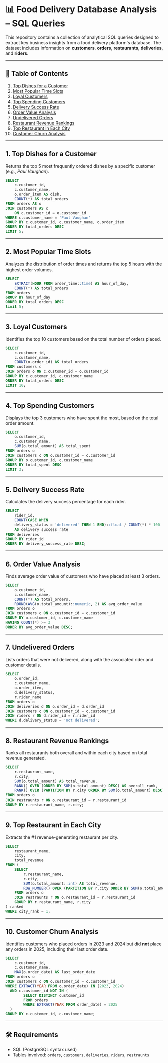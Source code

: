 # 📊 Food Delivery Database Analysis – SQL Queries

This repository contains a collection of analytical SQL queries designed to extract key business insights from a food delivery platform's database. The dataset includes information on **customers**, **orders**, **restaurants**, **deliveries**, and **riders**.

---

## 📁 Table of Contents

1. [Top Dishes for a Customer](#1-top-dishes-for-a-customer)
2. [Most Popular Time Slots](#2-most-popular-time-slots)
3. [Loyal Customers](#3-loyal-customers)
4. [Top Spending Customers](#4-top-spending-customers)
5. [Delivery Success Rate](#5-delivery-success-rate)
6. [Order Value Analysis](#6-order-value-analysis)
7. [Undelivered Orders](#7-undelivered-orders)
8. [Restaurant Revenue Rankings](#8-restaurant-revenue-rankings)
9. [Top Restaurant in Each City](#9-top-restaurant-in-each-city)
10. [Customer Churn Analysis](#10-customer-churn-analysis)

---

## 1. Top Dishes for a Customer

Returns the top 5 most frequently ordered dishes by a specific customer (e.g., *Paul Vaughan*).

```sql
SELECT 
    c.customer_id,
    c.customer_name,
    o.order_item AS dish,
    COUNT(*) AS total_orders
FROM orders AS o
JOIN customers AS c 
    ON c.customer_id = o.customer_id
WHERE c.customer_name = 'Paul Vaughan'
GROUP BY c.customer_id, c.customer_name, o.order_item
ORDER BY total_orders DESC
LIMIT 5;
```

---

## 2. Most Popular Time Slots

Analyzes the distribution of order times and returns the top 5 hours with the highest order volumes.

```sql
SELECT 
    EXTRACT(HOUR FROM order_time::time) AS hour_of_day,
    COUNT(*) AS total_orders
FROM orders
GROUP BY hour_of_day
ORDER BY total_orders DESC
limit 5;
```

---

## 3. Loyal Customers

Identifies the top 10 customers based on the total number of orders placed.

```sql
SELECT 
    c.customer_id, 
    c.customer_name, 
    COUNT(o.order_id) AS total_orders
FROM customers c
JOIN orders o ON c.customer_id = o.customer_id
GROUP BY c.customer_id, c.customer_name
ORDER BY total_orders DESC
LIMIT 10;
```

---

## 4. Top Spending Customers

Displays the top 3 customers who have spent the most, based on the total order amount.

```sql
SELECT 
    o.customer_id,
    c.customer_name,
    SUM(o.total_amount) AS total_spent
FROM orders o
JOIN customers c ON o.customer_id = c.customer_id
GROUP BY o.customer_id, c.customer_name
ORDER BY total_spent DESC
LIMIT 3;
```

---

## 5. Delivery Success Rate

Calculates the delivery success percentage for each rider.

```sql
SELECT 
    rider_id,
    COUNT(CASE WHEN 
	delivery_status = 'delivered' THEN 1 END)::float / COUNT(*) * 100 
	AS delivery_success_rate
FROM deliveries
GROUP BY rider_id
ORDER BY delivery_success_rate DESC;
```

---

## 6. Order Value Analysis

Finds average order value of customers who have placed at least 3 orders.

```sql
SELECT 
    o.customer_id,
    c.customer_name,
    COUNT(*) AS total_orders,
    ROUND(AVG(o.total_amount)::numeric, 2) AS avg_order_value
FROM orders o
JOIN customers c ON o.customer_id = c.customer_id
GROUP BY o.customer_id, c.customer_name
HAVING COUNT(*) >= 3
ORDER BY avg_order_value DESC;
```

---

## 7. Undelivered Orders

Lists orders that were not delivered, along with the associated rider and customer details.

```sql
SELECT 
    o.order_id,
    c.customer_name,
    o.order_item,
    d.delivery_status,
    r.rider_name
FROM orders o
JOIN deliveries d ON o.order_id = d.order_id
JOIN customers c ON o.customer_id = c.customer_id
JOIN riders r ON d.rider_id = r.rider_id
WHERE d.delivery_status = 'not delivered';
```

---

## 8. Restaurant Revenue Rankings

Ranks all restaurants both overall and within each city based on total revenue generated.

```sql
SELECT 
    r.restaurant_name,
    r.city,
    SUM(o.total_amount) AS total_revenue,
    RANK() OVER (ORDER BY SUM(o.total_amount) DESC) AS overall_rank,
    RANK() OVER (PARTITION BY r.city ORDER BY SUM(o.total_amount) DESC) AS city_rank
FROM orders o
JOIN restraunts r ON o.restaurant_id = r.restaurant_id
GROUP BY r.restaurant_name, r.city;
```

---

## 9. Top Restaurant in Each City

Extracts the #1 revenue-generating restaurant per city.

```sql
SELECT 
    restaurant_name,
    city,
    total_revenue
FROM (
    SELECT 
        r.restaurant_name,
        r.city,
        SUM(o.total_amount::int) AS total_revenue,
        ROW_NUMBER() OVER (PARTITION BY r.city ORDER BY SUM(o.total_amount) DESC) AS city_rank
    FROM orders o
    JOIN restraunts r ON o.restaurant_id = r.restaurant_id
    GROUP BY r.restaurant_name, r.city
) ranked
WHERE city_rank = 1;
```

---

## 10. Customer Churn Analysis

Identifies customers who placed orders in 2023 and 2024 but did **not** place any orders in 2025, including their last order date.

```sql
SELECT 
    c.customer_id,
    c.customer_name,
    MAX(o.order_date) AS last_order_date
FROM orders o
JOIN customers c ON o.customer_id = c.customer_id
WHERE EXTRACT(YEAR FROM o.order_date) IN (2023, 2024)
  AND c.customer_id NOT IN (
        SELECT DISTINCT customer_id
        FROM orders
        WHERE EXTRACT(YEAR FROM order_date) = 2025
  )
GROUP BY c.customer_id, c.customer_name;
```

---

## 🛠️ Requirements

* SQL (PostgreSQL syntax used)
* Tables involved: `orders`, `customers`, `deliveries`, `riders`, `restraunts`

